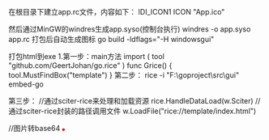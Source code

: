 在根目录下建立app.rc文件，内容如下：
IDI_ICON1 ICON "App.ico"

然后通过MinGW的windres生成app.syso(控制台执行)
windres -o app.syso app.rc
打包后自动生成图标
go build -ldflags="-H windowsgui"



打包html到exe
1.第一步：main方法
import (
tool "github.com/GeertJohan/go.rice"
)
func Grice() {
tool.MustFindBox("template")
}
第二步：
rice -i "F:\goproject\src\gui" embed-go

第三步：
//通过sciter-rice来处理和加载资源
rice.HandleDataLoad(w.Sciter)
//通过sciter-rice封装的路径调用文件
w.LoadFile("rice://template/index.html")





//图片转base64
<img src="data:image/png;base64,iVBORw0KGgoAAAANSUhEUgAAAAUAAAAFCAYAAACNbyblAAAAHElEQVQI12P4//8/w38GIAXDIBKE0 DHxgljNBAAO9TXL0Y4OHwAAAABJRU5ErkJggg==">

	